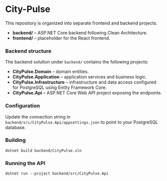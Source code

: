 # City-Pulse

This repository is organized into separate frontend and backend projects.

- **backend/** – ASP.NET Core backend following Clean Architecture.
- **frontend/** – placeholder for the React frontend.

### Backend structure
The backend solution under `backend/` contains the following projects:

- **CityPulse.Domain** – domain entities.
- **CityPulse.Application** – application services and business logic.
- **CityPulse.Infrastructure** – infrastructure and data access configured for PostgreSQL using Entity Framework Core.
- **CityPulse.Api** – ASP.NET Core Web API project exposing the endpoints.

### Configuration
Update the connection string in `backend/src/CityPulse.Api/appsettings.json` to point to your PostgreSQL database.

### Building
```
dotnet build backend/CityPulse.sln
```

### Running the API
```
dotnet run --project backend/src/CityPulse.Api
```
